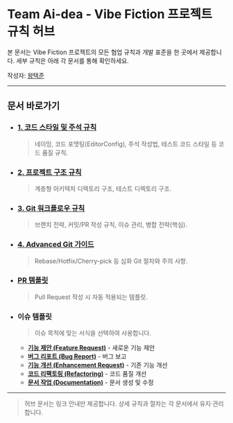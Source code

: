 # Team Ai-dea - Vibe Fiction 프로젝트 규칙 허브

본 문서는 Vibe Fiction 프로젝트의 모든 협업 규칙과 개발 표준을 한 곳에서 제공합니다.
세부 규칙은 아래 각 문서를 통해 확인하세요.

작성자: [왕택준](https://github.com/TJK98)

---

## 문서 바로가기

*   ### [1. 코드 스타일 및 주석 규칙](docs/rules/code-style.md)
    > 네이밍, 코드 포맷팅(EditorConfig), 주석 작성법, 테스트 코드 스타일 등 코드 품질 규칙.

*   ### [2. 프로젝트 구조 규칙](docs/rules/project-structure.md)
    > 계층형 아키텍처 디렉토리 구조, 테스트 디렉토리 구조.

*   ### [3. Git 워크플로우 규칙](docs/rules/workflow.md)
    > 브랜치 전략, 커밋/PR 작성 규칙, 이슈 관리, 병합 전략(핵심).

*   ### [4. Advanced Git 가이드](docs/rules/advanced-git-guide.md)
    > Rebase/Hotfix/Cherry-pick 등 심화 Git 절차와 주의 사항.

*   ### [PR 템플릿](.github/PULL_REQUEST_TEMPLATE.md)
    > Pull Request 작성 시 자동 적용되는 템플릿.

*   ### 이슈 템플릿
    > 이슈 목적에 맞는 서식을 선택하여 사용합니다.
    *   [**기능 제안 (Feature Request)**](.github/ISSUE_TEMPLATE/feature_request.md) - 새로운 기능 제안
    *   [**버그 리포트 (Bug Report)**](.github/ISSUE_TEMPLATE/bug_report.md) - 버그 보고
    *   [**기능 개선 (Enhancement Request)**](.github/ISSUE_TEMPLATE/enhancement_request.md) - 기존 기능 개선
    *   [**코드 리팩토링 (Refactoring)**](.github/ISSUE_TEMPLATE/refactor.md) - 코드 품질 개선
    *   [**문서 작업 (Documentation)**](.github/ISSUE_TEMPLATE/docs.md) - 문서 생성 및 수정

---

> 허브 문서는 링크 안내만 제공합니다. 상세 규칙과 절차는 각 문서에서 유지·관리합니다.
